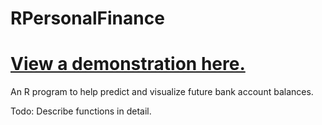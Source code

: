 # RPersonalFinance

# [View a demonstration here.](http://kdmartin518.github.io/RPersonalFinance/)

An R program to help predict and visualize future bank account balances. 

Todo: Describe functions in detail.
